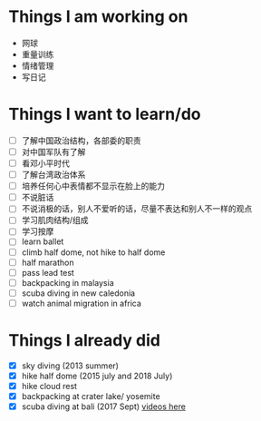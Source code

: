 
# Things I am working on
- 网球
- 重量训练
- 情绪管理
- 写日记


# Things I want to learn/do
- [ ] 了解中国政治结构，各部委的职责
- [ ] 对中国军队有了解
- [ ] 看邓小平时代
- [ ] 了解台湾政治体系
- [ ] 培养任何心中表情都不显示在脸上的能力
- [ ] 不说脏话
- [ ] 不说消极的话，别人不爱听的话，尽量不表达和别人不一样的观点
- [ ] 学习肌肉结构/组成
- [ ] 学习按摩
- [ ] learn ballet
- [ ] climb half dome, not hike to half dome
- [ ] half marathon
- [ ] pass lead test
- [ ] backpacking in malaysia
- [ ] scuba diving in new caledonia
- [ ] watch animal migration in africa

# Things I already did
- [x] sky diving (2013 summer)
- [x] hike half dome (2015 july and 2018 July)
- [x] hike cloud rest
- [x] backpacking at crater lake/ yosemite 
- [x] scuba diving at bali (2017 Sept) [videos here](https://www.youtube.com/channel/UCSUtwkBxFuIVN-oYFBFd2lA/videos?view=0&shelf_id=0&sort=dd)
